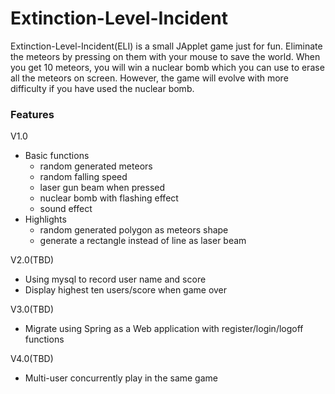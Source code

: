 # Extinction-Level-Incident
Extinction-Level-Incident(ELI) is a small JApplet game just for fun. Eliminate the meteors by pressing on them with your mouse to save the world. When you get 10 meteors, you will win a nuclear bomb which you can use to erase all the meteors on screen. However, the game will evolve with more difficulty if you have used the nuclear bomb.

### Features
V1.0
* Basic functions
  * random generated meteors
  * random falling speed
  * laser gun beam when pressed
  * nuclear bomb with flashing effect
  * sound effect 
* Highlights
  * random generated polygon as meteors shape
  * generate a rectangle instead of line as laser beam

V2.0(TBD)
* Using mysql to record user name and score
* Display highest ten users/score when game over

V3.0(TBD)
* Migrate using Spring as a Web application with register/login/logoff functions

V4.0(TBD)
* Multi-user concurrently play in the same game


